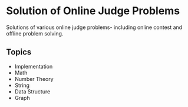 # Solution of Online Judge Problems
Solutions of various online judge problems- including online contest and offline problem solving.

## Topics

- Implementation
 - Math
 - Number Theory
  - String
  - Data Structure
   - Graph






